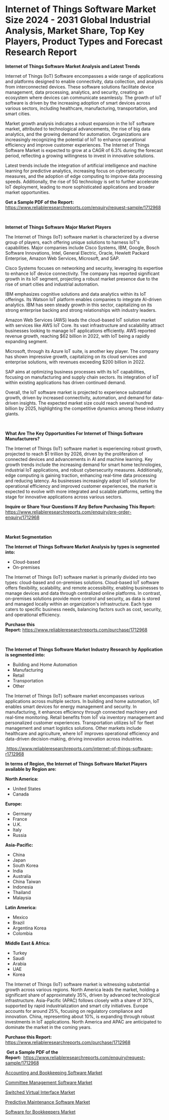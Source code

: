 <p><h1>Internet of Things Software Market Size 2024 - 2031 Global Industrial Analysis, Market Share, Top Key Players, Product Types and Forecast Research Report</h1></p><p><strong>Internet of Things Software Market Analysis and Latest Trends</strong></p>
<p><p>Internet of Things (IoT) Software encompasses a wide range of applications and platforms designed to enable connectivity, data collection, and analysis from interconnected devices. These software solutions facilitate device management, data processing, analytics, and security, creating an ecosystem where devices can communicate seamlessly. The growth of IoT software is driven by the increasing adoption of smart devices across various sectors, including healthcare, manufacturing, transportation, and smart cities.</p><p>Market growth analysis indicates a robust expansion in the IoT software market, attributed to technological advancements, the rise of big data analytics, and the growing demand for automation. Organizations are increasingly recognizing the potential of IoT to enhance operational efficiency and improve customer experiences. The Internet of Things Software Market is expected to grow at a CAGR of 6.3% during the forecast period, reflecting a growing willingness to invest in innovative solutions.</p><p>Latest trends include the integration of artificial intelligence and machine learning for predictive analytics, increasing focus on cybersecurity measures, and the adoption of edge computing to improve data processing speeds. Additionally, the rise of 5G technology is set to further accelerate IoT deployment, leading to more sophisticated applications and broader market opportunities.</p></p>
<p><strong>Get a Sample PDF of the Report:&nbsp;</strong> <a href="https://www.reliableresearchreports.com/enquiry/request-sample/1712968?utm_campaign=1621&utm_medium=2&utm_source=Github&utm_content=ia&utm_term=22102024&utm_id=internet-of-things-software">https://www.reliableresearchreports.com/enquiry/request-sample/1712968</a></p>
<p>&nbsp;</p>
<p><strong>Internet of Things Software Major Market Players</strong></p>
<p><p>The Internet of Things (IoT) software market is characterized by a diverse group of players, each offering unique solutions to harness IoT's capabilities. Major companies include Cisco Systems, IBM, Google, Bosch Software Innovations, Intel, General Electric, Oracle, Hewlett Packard Enterprise, Amazon Web Services, Microsoft, and SAP.</p><p>Cisco Systems focuses on networking and security, leveraging its expertise to enhance IoT device connectivity. The company has reported significant growth in its IoT segment, projecting a robust market presence due to the rise of smart cities and industrial automation. </p><p>IBM emphasizes cognitive solutions and data analytics within its IoT offerings. Its Watson IoT platform enables companies to integrate AI-driven analytics. IBM has seen steady growth in this sector, capitalizing on its strong enterprise backing and strong relationships with industry leaders.</p><p>Amazon Web Services (AWS) leads the cloud-based IoT solution market with services like AWS IoT Core. Its vast infrastructure and scalability attract businesses looking to manage IoT applications efficiently. AWS reported revenue growth, reaching $62 billion in 2022, with IoT being a rapidly expanding segment.</p><p>Microsoft, through its Azure IoT suite, is another key player. The company has shown impressive growth, capitalizing on its cloud services and enterprise solutions, with revenues exceeding $200 billion in 2022.</p><p>SAP aims at optimizing business processes with its IoT capabilities, focusing on manufacturing and supply chain sectors. Its integration of IoT within existing applications has driven continued demand.</p><p>Overall, the IoT software market is projected to experience substantial growth, driven by increased connectivity, automation, and demand for data-driven insights. The expected market size could reach several hundred billion by 2025, highlighting the competitive dynamics among these industry giants.</p></p>
<p>&nbsp;</p>
<p><strong>What Are The Key Opportunities For Internet of Things Software Manufacturers?</strong></p>
<p><p>The Internet of Things (IoT) software market is experiencing robust growth, projected to reach $1 trillion by 2026, driven by the proliferation of connected devices and advancements in AI and machine learning. Key growth trends include the increasing demand for smart home technologies, industrial IoT applications, and robust cybersecurity measures. Additionally, edge computing is gaining traction, enhancing real-time data processing and reducing latency. As businesses increasingly adopt IoT solutions for operational efficiency and improved customer experiences, the market is expected to evolve with more integrated and scalable platforms, setting the stage for innovative applications across various sectors.</p></p>
<p><strong>Inquire or Share Your Questions If Any Before Purchasing This Report:</strong> <a href="https://www.reliableresearchreports.com/enquiry/pre-order-enquiry/1712968?utm_campaign=1621&utm_medium=2&utm_source=Github&utm_content=ia&utm_term=22102024&utm_id=internet-of-things-software">https://www.reliableresearchreports.com/enquiry/pre-order-enquiry/1712968</a></p>
<p>&nbsp;</p>
<p><strong>Market Segmentation</strong></p>
<p><strong>The Internet of Things Software Market Analysis by types is segmented into:</strong></p>
<p><ul><li>Cloud-based</li><li>On-premises</li></ul></p>
<p><p>The Internet of Things (IoT) software market is primarily divided into two types: cloud-based and on-premises solutions. Cloud-based IoT software offers flexibility, scalability, and remote accessibility, enabling businesses to manage devices and data through centralized online platforms. In contrast, on-premises solutions provide more control and security, as data is stored and managed locally within an organization's infrastructure. Each type caters to specific business needs, balancing factors such as cost, security, and operational efficiency.</p></p>
<p><strong>Purchase this Report:&nbsp;</strong><a href="https://www.reliableresearchreports.com/purchase/1712968?utm_campaign=1621&utm_medium=2&utm_source=Github&utm_content=ia&utm_term=22102024&utm_id=internet-of-things-software">https://www.reliableresearchreports.com/purchase/1712968</a></p>
<p>&nbsp;</p>
<p><strong>The Internet of Things Software Market Industry Research by Application is segmented into:</strong></p>
<p><ul><li>Building and Home Automation</li><li>Manufacturing</li><li>Retail</li><li>Transportation</li><li>Other</li></ul></p>
<p><p>The Internet of Things (IoT) software market encompasses various applications across multiple sectors. In building and home automation, IoT enables smart devices for energy management and security. In manufacturing, it enhances efficiency through connected machinery and real-time monitoring. Retail benefits from IoT via inventory management and personalized customer experiences. Transportation utilizes IoT for fleet management and smart logistics solutions. Other markets include healthcare and agriculture, where IoT improves operational efficiency and data-driven decision-making, driving innovation across industries.</p></p>
<p><a href="https://www.reliableresearchreports.com/internet-of-things-software-r1712968?utm_campaign=1621&utm_medium=2&utm_source=Github&utm_content=ia&utm_term=22102024&utm_id=internet-of-things-software">&nbsp;https://www.reliableresearchreports.com/internet-of-things-software-r1712968</a></p>
<p><strong>In terms of Region, the Internet of Things Software Market Players available by Region are:</strong></p>
<p>
    <p> <strong> North America: </strong>
        <ul>
            <li>United States</li>
            <li>Canada</li>
        </ul>
        </p> 
    <p> <strong> Europe: </strong>
        <ul>
            <li>Germany</li>
            <li>France</li>
            <li>U.K.</li>
            <li>Italy</li>
            <li>Russia</li>
        </ul>
        </p> 
    <p> <strong> Asia-Pacific: </strong>
        <ul>
            <li>China</li>
            <li>Japan</li>
            <li>South Korea</li>
            <li>India</li>
            <li>Australia</li>
            <li>China Taiwan</li>
            <li>Indonesia</li>
            <li>Thailand</li>
            <li>Malaysia</li>
        </ul>
        </p> 
    <p> <strong> Latin America: </strong>
        <ul>
            <li>Mexico</li>
            <li>Brazil</li>
            <li>Argentina Korea</li>
            <li>Colombia</li>
        </ul>
        </p> 
    <p> <strong> Middle East & Africa: </strong>
        <ul>
            <li>Turkey</li>
            <li>Saudi</li>
            <li>Arabia</li>
            <li>UAE</li>
            <li>Korea</li>
        </ul>
    </p>
    </p>
<p><p>The Internet of Things (IoT) software market is witnessing substantial growth across various regions. North America leads the market, holding a significant share of approximately 35%, driven by advanced technological infrastructure. Asia-Pacific (APAC) follows closely with a share of 30%, supported by rapid industrialization and smart city initiatives. Europe accounts for around 25%, focusing on regulatory compliance and innovation. China, representing about 10%, is expanding through robust investments in IoT applications. North America and APAC are anticipated to dominate the market in the coming years.</p></p>
<p><strong>Purchase this Report: </strong><a href="https://www.reliableresearchreports.com/purchase/1712968?utm_campaign=1621&utm_medium=2&utm_source=Github&utm_content=ia&utm_term=22102024&utm_id=internet-of-things-software">https://www.reliableresearchreports.com/purchase/1712968</a></p>
<p>&nbsp;<strong>Get a Sample PDF of the Report:&nbsp;&nbsp;</strong><a href="https://www.reliableresearchreports.com/enquiry/request-sample/1712968?utm_campaign=1621&utm_medium=2&utm_source=Github&utm_content=ia&utm_term=22102024&utm_id=internet-of-things-software">https://www.reliableresearchreports.com/enquiry/request-sample/1712968</a></p>
<p><strong></strong></p>
<p><p><a href="https://www.linkedin.com/pulse/accounting-bookkeeping-software-market-global-insights-sales-6msgf?utm_campaign=1621&utm_medium=2&utm_source=Github&utm_content=ia&utm_term=22102024&utm_id=internet-of-things-software">Accounting and Bookkeeping Software Market</a></p><p><a href="https://www.linkedin.com/pulse/global-committee-management-software-nexus-sector-confluences-gd9ef?utm_campaign=1621&utm_medium=2&utm_source=Github&utm_content=ia&utm_term=22102024&utm_id=internet-of-things-software">Committee Management Software Market</a></p><p><a href="https://github.com/MariaWashington76/Market-Research-Report-List-1/blob/main/switched-virtual-interface-market.md?utm_campaign=1621&utm_medium=2&utm_source=Github&utm_content=ia&utm_term=22102024&utm_id=internet-of-things-software">Switched Virtual Interface Market</a></p><p><a href="https://www.linkedin.com/pulse/global-predictive-maintenance-software-market-trends-insights-q9l7f?utm_campaign=1621&utm_medium=2&utm_source=Github&utm_content=ia&utm_term=22102024&utm_id=internet-of-things-software">Predictive Maintenance Software Market</a></p><p><a href="https://www.linkedin.com/pulse/trends-global-software-bookkeepers-market-forecast-analysis-avthf?utm_campaign=1621&utm_medium=2&utm_source=Github&utm_content=ia&utm_term=22102024&utm_id=internet-of-things-software">Software for Bookkeepers Market</a></p></p>